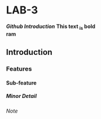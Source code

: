 # LAB-3
_**Github Introduction**_
**This text <sub>is</sub> bold**\
**ram**

## Introduction

### Features

#### Sub-feature

##### Minor Detail

###### Note
